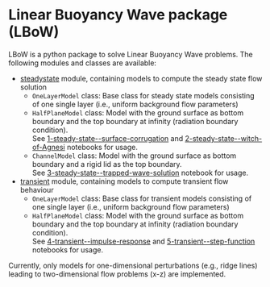 # Linear Buoyancy Wave package (LBoW)
LBoW is a python package to solve Linear Buoyancy Wave problems. The following modules and classes are available:
- [steadystate](steadystate.py) module, containing models to compute the steady state flow solution
  - `OneLayerModel` class: Base class for steady state models consisting of one single layer (i.e., uniform background flow parameters)
  - `HalfPlaneModel` class: Model with the ground surface as bottom boundary and the top boundary at infinity (radiation boundary condition).  
  See [1-steady-state--surface-corrugation](../notebooks/1-steady-state--surface-corrugation.ipynb) and [2-steady-state--witch-of-Agnesi](../notebooks/2-steady-state--witch-of-Agnesi.ipynb) notebooks for usage.
  - `ChannelModel` class: Model with the ground surface as bottom boundary and a rigid lid as the top boundary.  
  See [3-steady-state--trapped-wave-solution](../notebooks/3-steady-state--trapped-wave-solution.ipynb) notebook for usage.
- [transient](transient.py) module, containing models to compute transient flow behaviour
  - `OneLayerModel` class: Base class for transient models consisting of one single layer (i.e., uniform background flow parameters)
  - `HalfPlaneModel` class: Model with the ground surface as bottom boundary and the top boundary at infinity (radiation boundary condition).  
  See [4-transient--impulse-response](../notebooks/4-transient--impulse-response.ipynb) and [5-transient--step-function](../notebooks/5-transient--step-function.ipynb) notebooks for usage.
  
Currently, only models for one-dimensional perturbations (e.g., ridge lines) leading to two-dimensional flow problems (x-z) are implemented.
